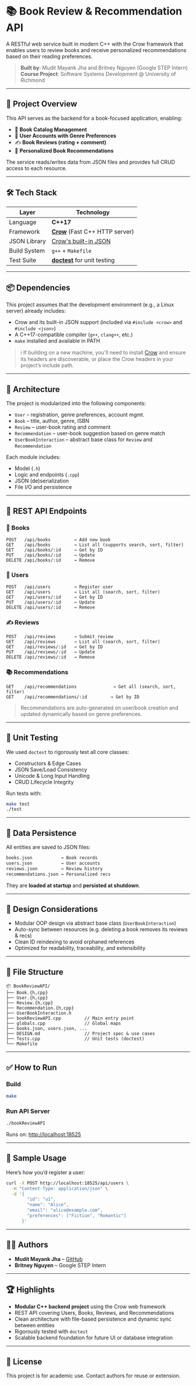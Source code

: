 # 📚 Book Review & Recommendation API

A RESTful web service built in modern C++ with the Crow framework that enables users to review books and receive personalized recommendations based on their reading preferences.

> **Built by**: Mudit Mayank Jha and Britney Nguyen (Google STEP Intern)  
> **Course Project**: Software Systems Development @ University of Richmond

---

## 🚀 Project Overview

This API serves as the backend for a book-focused application, enabling:

- 📘 **Book Catalog Management**
- 🧑 **User Accounts with Genre Preferences**
- ✍️ **Book Reviews (rating + comment)**
- 🤖 **Personalized Book Recommendations**

The service reads/writes data from JSON files and provides full CRUD access to each resource.

---

## 🛠️ Tech Stack

| Layer         | Technology                      |
|---------------|----------------------------------|
| Language      | **C++17**                        |
| Framework     | [**Crow**](https://github.com/CrowCpp/Crow) (Fast C++ HTTP server) |
| JSON Library  | [Crow's built-in JSON](https://crowcpp.org/master/guides/json/) |
| Build System  | `g++` + `Makefile`               |
| Test Suite    | [**doctest**](https://github.com/doctest/doctest) for unit testing |

---

## 📦 Dependencies

This project assumes that the development environment (e.g., a Linux server) already includes:

- Crow and its built-in JSON support (included via `#include <crow>` and `#include <json>`)
- A C++17-compatible compiler (`g++`, `clang++`, etc.)
- `make` installed and available in PATH

> ℹ️ If building on a new machine, you'll need to install [Crow](https://github.com/CrowCpp/Crow) and ensure its headers are discoverable, or place the Crow headers in your project’s include path.

---

## 🧩 Architecture

The project is modularized into the following components:

- `User` – registration, genre preferences, account mgmt.
- `Book` – title, author, genre, ISBN
- `Review` – user-book rating and comment
- `Recommendation` – user-book suggestion based on genre match
- `UserBookInteraction` – abstract base class for `Review` and `Recommendation`

Each module includes:

- Model (`.h`)
- Logic and endpoints (`.cpp`)
- JSON (de)serialization
- File I/O and persistence

---

## 🔗 REST API Endpoints

### 📘 Books
```
POST   /api/books         → Add new book  
GET    /api/books         → List all (supports search, sort, filter)  
GET    /api/books/:id     → Get by ID  
PUT    /api/books/:id     → Update  
DELETE /api/books/:id     → Remove
```

### 👤 Users
```
POST   /api/users         → Register user  
GET    /api/users         → List all (search, sort, filter)  
GET    /api/users/:id     → Get by ID  
PUT    /api/users/:id     → Update  
DELETE /api/users/:id     → Remove
```

### ✍️ Reviews
```
POST   /api/reviews       → Submit review  
GET    /api/reviews       → List all (search, sort, filter)  
GET    /api/reviews/:id   → Get by ID  
PUT    /api/reviews/:id   → Update  
DELETE /api/reviews/:id   → Remove
```

### 📚 Recommendations
```
GET    /api/recommendations              → Get all (search, sort, filter)  
GET    /api/recommendations/:id         → Get by ID
```

> Recommendations are auto-generated on user/book creation and updated dynamically based on genre preferences.

---

## 🧪 Unit Testing

We used `doctest` to rigorously test all core classes:

- Constructors & Edge Cases
- JSON Save/Load Consistency
- Unicode & Long Input Handling
- CRUD Lifecycle Integrity

Run tests with:
```bash
make test
./test
```

---

## 💾 Data Persistence

All entities are saved to JSON files:
```bash
books.json           → Book records  
users.json           → User accounts  
reviews.json         → Review history  
recommendations.json → Personalized recs
```

They are **loaded at startup** and **persisted at shutdown**.

---

## 🧠 Design Considerations

- Modular OOP design via abstract base class (`UserBookInteraction`)
- Auto-sync between resources (e.g. deleting a book removes its reviews & recs)
- Clean ID reindexing to avoid orphaned references
- Optimized for readability, traceability, and extensibility

---

## 📁 File Structure

```
📦 BookReviewAPI/
├── Book.{h,cpp}
├── User.{h,cpp}
├── Review.{h,cpp}
├── Recommendation.{h,cpp}
├── UserBookInteraction.h
├── bookReviewAPI.cpp         // Main entry point
├── globals.cpp               // Global maps
├── books.json, users.json, ...
├── DESIGN.md                 // Project spec & use cases
├── Tests.cpp                 // Unit tests (doctest)
└── Makefile
```

---

## ✅ How to Run

### Build
```bash
make
```

### Run API Server
```bash
./bookReviewAPI
```

Runs on: [http://localhost:18525](http://localhost:18525)

---

## 🏁 Sample Usage

Here’s how you’d register a user:

```bash
curl -X POST http://localhost:18525/api/users \
  -H "Content-Type: application/json" \
  -d '{
        "id": "u1",
        "name": "Alice",
        "email": "alice@example.com",
        "preferences": ["Fiction", "Romantic"]
      }'
```

---

## 🧑‍💻 Authors

- **Mudit Mayank Jha** – [GitHub](https://github.com/muditjha20)
- **Britney Nguyen** – Google STEP Intern

---

## 🏆 Highlights

- **Modular C++ backend project** using the Crow web framework
- REST API covering Users, Books, Reviews, and Recommendations
- Clean architecture with file-based persistence and dynamic sync between entities
- Rigorously tested with `doctest`
- Scalable backend foundation for future UI or database integration

---

## 📌 License

This project is for academic use. Contact authors for reuse or extension.
